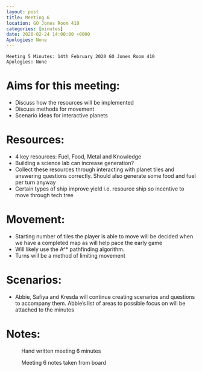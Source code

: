 ```yaml
---
layout: post
title: Meeting 6
location: GO Jones Room 410
categories: [minutes]
date: 2020-02-24 14:00:00 +0000
Apologies: None
---
```


```
Meeting 5 Minutes: 14th February 2020 GO Jones Room 410
Apologies: None
```

# Aims for this meeting:

 - Discuss how the resources will be implemented
 - Discuss methods for movement
 - Scenario ideas for interactive planets

# Resources:

 - 4 key resources: Fuel, Food, Metal and Knowledge
 - Building a science lab can increase generation?
 - Collect these resources through interacting with planet tiles and answering questions correctly. Should also generate some food and fuel per turn anyway
 - Certain types of ship improve yield i.e. resource ship so incentive to move through tech tree

# Movement:

 - Starting number of tiles the player is able to move will be decided when we have a completed map as will help pace the early game
 - Will likely use the A^* pathfinding algorithm.
 - Turns will be a method of limiting movement

# Scenarios:

 - Abbie, Safiya and Kresda will continue creating scenarios and questions to accompany them. Abbie’s list of areas to possible focus on will be attached to the minutes


# Notes:

<div class="row">
 <figure class="6u 12u$(small)">
   <img src="{% link /assets/images/pictures/meeting_6_minutes-writeup.png %}" alt="" /><figcaption>Hand written meeting 6 minutes</figcaption>
 </figure>
 <figure class="6u 12u$(small)">
   <img src="{% link /assets/images/pictures/meeting_6_minutes-board_notes-cropped.png %}" alt="" /><figcaption>Meeting 6 notes taken from board</figcaption>
 </figure>
</div>
